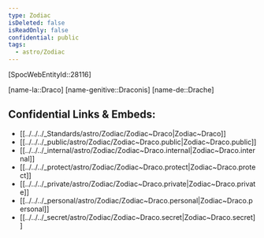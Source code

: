 ```yaml
---
type: Zodiac
isDeleted: false
isReadOnly: false
confidential: public
tags:
  - astro/Zodiac
---
```


[SpocWebEntityId::28116]



[name-la::Draco]
[name-genitive::Draconis]
[name-de::Drache]


## Confidential Links & Embeds: 
- [[../../../_Standards/astro/Zodiac/Zodiac~Draco|Zodiac~Draco]] 
- [[../../../_public/astro/Zodiac/Zodiac~Draco.public|Zodiac~Draco.public]] 
- [[../../../_internal/astro/Zodiac/Zodiac~Draco.internal|Zodiac~Draco.internal]] 
- [[../../../_protect/astro/Zodiac/Zodiac~Draco.protect|Zodiac~Draco.protect]] 
- [[../../../_private/astro/Zodiac/Zodiac~Draco.private|Zodiac~Draco.private]] 
- [[../../../_personal/astro/Zodiac/Zodiac~Draco.personal|Zodiac~Draco.personal]] 
- [[../../../_secret/astro/Zodiac/Zodiac~Draco.secret|Zodiac~Draco.secret]] 
